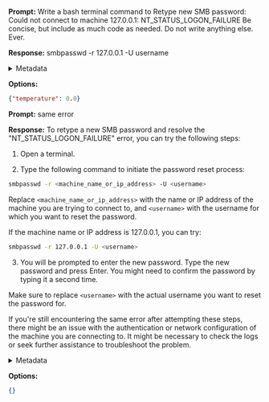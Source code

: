 **Prompt:**
Write a bash terminal command to Retype new SMB password:
Could not connect to machine 127.0.0.1: NT_STATUS_LOGON_FAILURE Be concise, but include as much code as needed. Do not write anything else. Ever.


**Response:**
smbpasswd -r 127.0.0.1 -U username

<details><summary>Metadata</summary>

- Duration: 1122 ms
- Datetime: 2023-09-22T21:44:25.421002
- Model: gpt-3.5-turbo-0613

</details>

**Options:**
```json
{"temperature": 0.0}
```

**Prompt:**
same error

**Response:**
To retype a new SMB password and resolve the "NT_STATUS_LOGON_FAILURE" error, you can try the following steps:

1. Open a terminal.

2. Type the following command to initiate the password reset process:
```bash
smbpasswd -r <machine_name_or_ip_address> -U <username>
```
Replace `<machine_name_or_ip_address>` with the name or IP address of the machine you are trying to connect to, and `<username>` with the username for which you want to reset the password.

If the machine name or IP address is 127.0.0.1, you can try:
```bash
smbpasswd -r 127.0.0.1 -U <username>
```

3. You will be prompted to enter the new password. Type the new password and press Enter. You might need to confirm the password by typing it a second time.

Make sure to replace `<username>` with the actual username you want to reset the password for.

If you're still encountering the same error after attempting these steps, there might be an issue with the authentication or network configuration of the machine you are connecting to. It might be necessary to check the logs or seek further assistance to troubleshoot the problem.

<details><summary>Metadata</summary>

- Duration: 10529 ms
- Datetime: 2023-09-22T21:44:51.084303
- Model: gpt-3.5-turbo-0613

</details>

**Options:**
```json
{}
```

